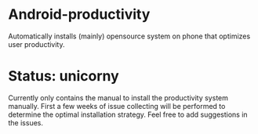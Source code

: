 # Android-productivity
Automatically installs (mainly) opensource system on phone that optimizes user productivity.


# Status: unicorny
Currently only contains the manual to install the productivity system manually. First a few weeks of issue collecting will be performed to determine the optimal installation strategy. Feel free to add suggestions in the issues.
